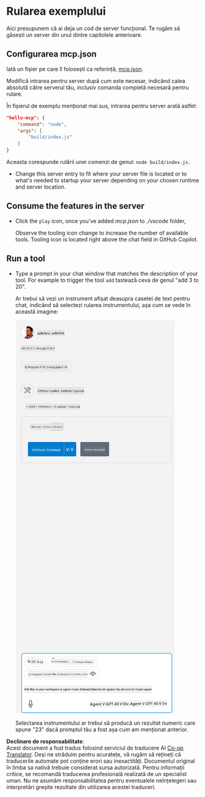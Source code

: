<!--
CO_OP_TRANSLATOR_METADATA:
{
  "original_hash": "a91ca54debdfb015649e4786545694b3",
  "translation_date": "2025-06-17T16:12:29+00:00",
  "source_file": "03-GettingStarted/04-vscode/solution/README.md",
  "language_code": "ro"
}
-->
# Rularea exemplului

Aici presupunem că ai deja un cod de server funcțional. Te rugăm să găsești un server din unul dintre capitolele anterioare.

## Configurarea mcp.json

Iată un fișier pe care îl folosești ca referință, [mcp.json](../../../../../03-GettingStarted/04-vscode/solution/mcp.json).

Modifică intrarea pentru server după cum este necesar, indicând calea absolută către serverul tău, inclusiv comanda completă necesară pentru rulare.

În fișierul de exemplu menționat mai sus, intrarea pentru server arată astfel:

```json
"hello-mcp": {
    "command": "node",
    "args": [
        "build/index.js"
    ]
}
```

Aceasta corespunde rulării unei comenzi de genul: `node build/index.js`.

- Change this server entry to fit where your server file is located or to what's needed to startup your server depending on your chosen runtime and server location.

## Consume the features in the server

- Click the `play` icon, once you've added *mcp.json* to *./vscode* folder,

    Observe the tooling icon change to increase the number of available tools. Tooling icon is located right above the chat field in GitHub Copilot.

## Run a tool

- Type a prompt in your chat window that matches the description of your tool. For example to trigger the tool `add` tastează ceva de genul "add 3 to 20".

    Ar trebui să vezi un instrument afișat deasupra casetei de text pentru chat, indicând să selectezi rularea instrumentului, așa cum se vede în această imagine:

    ![VS Code indicând că dorește să ruleze un instrument](../../../../../translated_images/vscode-agent.d5a0e0b897331060518fe3f13907677ef52b879db98c64d68a38338608f3751e.ro.png)

    Selectarea instrumentului ar trebui să producă un rezultat numeric care spune "23" dacă promptul tău a fost așa cum am menționat anterior.

**Declinare de responsabilitate**:  
Acest document a fost tradus folosind serviciul de traducere AI [Co-op Translator](https://github.com/Azure/co-op-translator). Deși ne străduim pentru acuratețe, vă rugăm să rețineți că traducerile automate pot conține erori sau inexactități. Documentul original în limba sa nativă trebuie considerat sursa autorizată. Pentru informații critice, se recomandă traducerea profesională realizată de un specialist uman. Nu ne asumăm responsabilitatea pentru eventualele neînțelegeri sau interpretări greșite rezultate din utilizarea acestei traduceri.